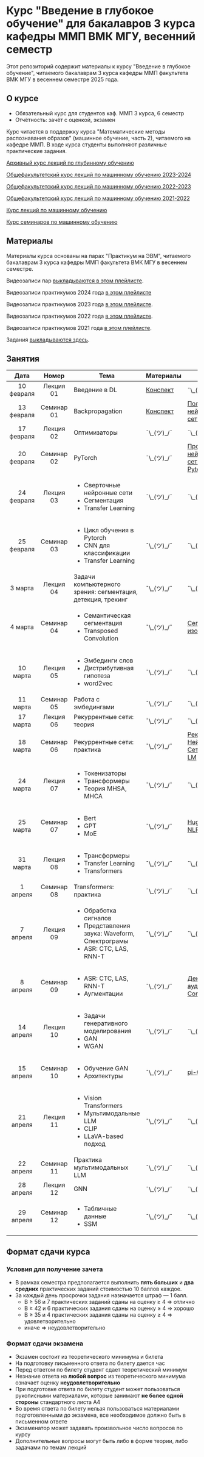 # Курс "Введение в глубокое обучение" для бакалавров 3 курса кафедры ММП ВМК МГУ, весенний семестр

Этот репозиторий содержит материалы к курсу "Введение в глубокое обучение", читаемого бакалаврам 3 курса кафедры ММП факультета ВМК МГУ в весеннем семестре 2025 года.

## О курсе

* Обязательный курс для студентов каф. ММП 3 курса, 6 семестр
* Отчётность: зачёт с оценкой, экзамен

Курс читается в поддержку курса "Математические методы распознавания образов" (машинное обучение, часть 2), читаемого на кафедре ММП. В ходе курса студенты выполняют различные практические задания.

[Архивный курс лекций по глубинному обучению](https://github.com/Dyakonov/DL)

[Общефакультетский курс лекций по машинному обучению 2023-2024](https://github.com/MSU-ML-COURSE/ML-COURSE-23-24)

[Общефакультетский курс лекций по машинному обучению 2022-2023](https://github.com/MSU-ML-COURSE/ML-COURSE-22-23)

[Общефакультетский курс лекций по машинному обучению 2021-2022](https://github.com/MSU-ML-COURSE/ML-COURSE-21-22)

[Курс лекций по машинному обучению](http://www.machinelearning.ru/wiki/index.php?title=%D0%9C%D0%B0%D1%82%D0%B5%D0%BC%D0%B0%D1%82%D0%B8%D1%87%D0%B5%D1%81%D0%BA%D0%B8%D0%B5_%D0%BC%D0%B5%D1%82%D0%BE%D0%B4%D1%8B_%D1%80%D0%B0%D1%81%D0%BF%D0%BE%D0%B7%D0%BD%D0%B0%D0%B2%D0%B0%D0%BD%D0%B8%D1%8F_%D0%BE%D0%B1%D1%80%D0%B0%D0%B7%D0%BE%D0%B2_%28%D0%BA%D1%83%D1%80%D1%81_%D0%BB%D0%B5%D0%BA%D1%86%D0%B8%D0%B9%2C_%D0%92.%D0%92.%D0%9A%D0%B8%D1%82%D0%BE%D0%B2%29)

[Курс семинаров по машинному обучению](https://github.com/mmp-mmro-team/mmp_mmro_spring_2025)

## Материалы

Материалы курса основаны на парах "Практикум на ЭВМ", читаемого бакалаврам 3 курса кафедры ММП факультета ВМК МГУ в весеннем семестре.

Видеозаписи пар [выкладываются в этом плейлисте]().

Видеозаписи практикумов 2024 года [в этом плейлисте](https://www.youtube.com/playlist?list=PLhe7c-LCgl4LrC84sP5IYzC8TCW72AxyB)

Видеозаписи практикумов 2023 года [в этом плейлисте](https://www.youtube.com/playlist?list=PLVF5PzSHILHTxlapj_O-drSuzOdZ4XAVG).

Видеозаписи практикумов 2022 года [в этом плейлисте](https://youtube.com/playlist?list=PLVF5PzSHILHQVzBxACB3-UQr8BmhoDEIn).

Видеозаписи практикумов 2021 года [в этом плейлисте](https://www.youtube.com/playlist?list=PLVF5PzSHILHRH_HD4SzuaAz05eByyqYMl).

Задания [выкладываются здесь](https://github.com/mmp-practicum-team/mmp_dl_spring_2025/tree/main/Tasks).


## Занятия

| Дата | Номер | Тема | Материалы | ДЗ |
| :---: | :---: | --- | --- | --- |
| 10 февраля | Лекция  01 | Введение в DL | [Конспект](./Seminars/01-intro-to-dl/notes.ipynb) | ¯\\\_(ツ)\_/¯ |
| 13 февраля | Семинар 01 |  Backpropagation | [Конспект](./Seminars/02-autograd/notes.ipynb) |  [Полносвязная нейронная сеть на numpy](https://github.com/mmp-practicum-team/mmp_dl_spring_2025/blob/main/Tasks/task1/task_01.ipynb) |
| 17 февраля | Лекция  02 | Оптимизаторы | ¯\\\_(ツ)\_/¯ | ¯\\\_(ツ)\_/¯ |
| 20 февраля | Семинар 02 | PyTorch | ¯\\\_(ツ)\_/¯ | [Простейшая нейронная сеть на Pytorch]() |
| 24 февраля | Лекция  03 | <ul><li>Сверточные нейронные сети</li><li>Сегментация</li><li>Transfer Learning</li></ul> | ¯\\\_(ツ)\_/¯ | ¯\\\_(ツ)\_/¯ |
| 25 февраля | Семинар 03 | <ul><li>Цикл обучения в Pytorch</li><li>CNN для классификации</li><li>Transfer Learning</li></ul> | ¯\\\_(ツ)\_/¯ | ¯\\\_(ツ)\_/¯ |
| 3 марта    | Лекция  04 | Задачи компьютерного зрения: сегментация, детекция, трекинг | ¯\\\_(ツ)\_/¯ | ¯\\\_(ツ)\_/¯ |
| 4 марта    | Семинар 04 | <ul><li>Семантическая сегментация</li><li>Transposed Convolution</li></ul>  | ¯\\\_(ツ)\_/¯ | [Сегментация изображений](Tasks/Task%2002/task_02.ipynb) |
| 10 марта   | Лекция  05 | <ul><li>Эмбединги слов</li><li>Дистрибутивная гипотеза</li><li>word2vec</li></ul> | ¯\\\_(ツ)\_/¯ | ¯\\\_(ツ)\_/¯ |
| 11 марта   | Семинар 05 | Работа с эмбедингами | ¯\\\_(ツ)\_/¯ | ¯\\\_(ツ)\_/¯ |
| 17 марта   | Лекция  06 | Рекуррентные сети: теория | ¯\\\_(ツ)\_/¯ | ¯\\\_(ツ)\_/¯ |
| 18 марта   | Семинар 06 | Рекуррентные сети: практика | ¯\\\_(ツ)\_/¯ | [Рекуррентные Нейронные Сети. Dropout. LM]() |
| 24 марта   | Лекция  07 | <ul><li>Токенизаторы</li><li>Трансформеры</li><li>Теория MHSA, MHCA</li></ul> | ¯\\\_(ツ)\_/¯ | ¯\\\_(ツ)\_/¯ |
| 25 марта   | Семинар 07 | <ul><li>Bert</li><li>GPT</li><li>MoE</li></ul> | ¯\\\_(ツ)\_/¯ | [Hugging Face NLP]() |
| 31 марта   | Лекция  08 | <ul><li>Трансформеры</li><li>Transfer Learning</li><li>Transformers</li></ul>  | ¯\\\_(ツ)\_/¯ | ¯\\\_(ツ)\_/¯ |
| 1 апреля   | Семинар 08 | Transformers: практика | ¯\\\_(ツ)\_/¯ | ¯\\\_(ツ)\_/¯ |
| 7 апреля   | Лекция  09 |  <ul><li>Обработка сигналов</li><li>Представления звука: Waveform, Спектрограмы</li><li>ASR: CTC, LAS, RNN-T</li></ul> | ¯\\\_(ツ)\_/¯ | ¯\\\_(ツ)\_/¯ |
| 8 апреля   | Семинар 09 | <ul><li>ASR: CTC, LAS, RNN-T</li><li>Аугментации</li></ul> | ¯\\\_(ツ)\_/¯ | [Денойзинг аудио. Conformer]() |
| 14 апреля  | Лекция  10 |  <ul><li>Задачи генеративного моделирования</li><li>GAN</li><li>WGAN</li></ul> | ¯\\\_(ツ)\_/¯ | ¯\\\_(ツ)\_/¯ |
| 15 апреля  | Семинар 10 | <ul><li>Обучение GAN</li><li>Архитектуры</li></ul> | ¯\\\_(ツ)\_/¯ | [pi-GAN]() |
| 21 апреля  | Лекция  11 | <ul><li>Vision Transformers</li><li>Мультимодальные LLM</li><li>CLIP</li><li>LLaVA-based подход</li></ul> | ¯\\\_(ツ)\_/¯ | ¯\\\_(ツ)\_/¯ |
| 22 апреля  | Семинар 11 | Практика мультимодальных LLM | ¯\\\_(ツ)\_/¯ | ¯\\\_(ツ)\_/¯ |
| 28 апреля  | Лекция  12 | GNN | ¯\\\_(ツ)\_/¯ | ¯\\\_(ツ)\_/¯ |
| 29 апреля  | Семинар 12 | <ul><li>Табличные данные</li><li>SSM</li></ul> | ¯\\\_(ツ)\_/¯ | ¯\\\_(ツ)\_/¯ |


## Формат сдачи курса
### Условия для получение зачета
* В рамках семестра предполагается выполнить **пять больших** и **два средних** практических заданий стоимостью 10 баллов каждое.
* За каждый день просрочки задания назначается штраф — 1 балл.
  * B ≥ 56 и 7 практических заданий сданы на оценку ≥ 4 ⇒ отлично
  * B ≥ 42 и 6 практических задания сданы на оценку ≥ 4 ⇒ хорошо
  * B ≥ 35 и 4 практических задания сданы на оценку ≥ 4 ⇒ удовлетворительно
  * иначе ⇒ неудовлетворительно
### Формат сдачи экзамена
* Экзамен состоит из теоретического минимума и билета
* На подготовку письменного ответа по билету дается час
* Перед ответом по билету студент сдает теоретический минимум
* Незнание ответа на **любой вопрос** из теоретического минимума означает оценку **неудовлетворительно**
* При подготовке ответа по билету студент может пользоваться рукописными материалами, которые занимают **не более одной стороны** стандартного листа А4
* Во время ответа по билету нельзя пользоваться материалами подготовленными до экзамена, все необходимое должно быть в письменном ответе
* Экзаменатор может задавать произвольное число вопросов по курсу
* Дополнительные вопросы могут быть либо в форме теории, либо задачами по темам лекций
